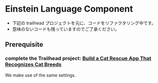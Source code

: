 # Einstein Language Component
- 下記の trailhead プロジェクトを元に、コードをリファクタリング中です。
- 意味のないコードも残っていますのでご了承ください。

## Prerequisite
### complete the Trailhead project: [Build a Cat Rescue App That Recognizes Cat Breeds](https://trailhead.salesforce.com/en/projects/build-a-cat-rescue-app-that-recognizes-cat-breeds)
We make use of the same settings.